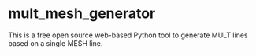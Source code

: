 # mult_mesh_generator
This is a free open source web-based Python tool to generate MULT lines based on a single MESH line.
